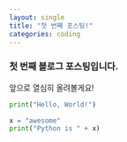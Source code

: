 ```yaml
---
layout: single
title: "첫 번째 포스팅!"
categories: coding
---
```


### 첫 번째 블로그 포스팅입니다. 

앞으로 열심히 올려볼게요!

```python
print("Hello, World!")

x = "awesome"
print("Python is " + x)
```